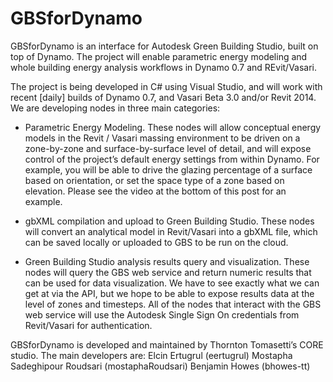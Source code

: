 GBSforDynamo
============

GBSforDynamo is an interface for Autodesk Green Building Studio, built on top of Dynamo.  The project will enable parametric energy modeling and whole building energy analysis workflows in Dynamo 0.7 and REvit/Vasari.

The project is being developed in C# using Visual Studio, and will work with recent [daily] builds of Dynamo 0.7, and Vasari Beta 3.0 and/or Revit 2014.  We are developing nodes in three main categories:

 - Parametric Energy Modeling.  These nodes will allow conceptual energy models in the Revit / Vasari massing environment to be driven on a zone-by-zone and surface-by-surface level of detail, and will expose control of the project’s default energy settings from within Dynamo.  For example, you will be able to drive the glazing percentage of a surface based on orientation, or set the space type of a zone based on elevation.  Please see the video at the bottom of this post for an example.

 - gbXML compilation and upload to Green Building Studio.  These nodes will convert an analytical model in Revit/Vasari into a gbXML file, which can be saved locally or uploaded to GBS to be run on the cloud.  

 - Green Building Studio analysis results query and visualization.  These nodes will query the GBS web service and return numeric results that can be used for data visualization.  We have to see exactly what we can get at via the API, but we hope to be able to expose results data at the level of zones and timesteps.  All of the nodes that interact with the GBS web service will use the Autodesk Single Sign On credentials from Revit/Vasari for authentication.


GBSforDynamo is developed and maintained by Thornton Tomasetti’s CORE studio.  The main developers are:
Elcin Ertugrul (eertugrul)
Mostapha Sadeghipour Roudsari (mostaphaRoudsari)
Benjamin Howes (bhowes-tt)
